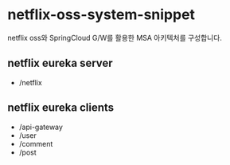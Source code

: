 # netflix-oss-system-snippet
netflix oss와 SpringCloud G/W를 활용한 MSA 아키텍처를 구성합니다. 

## netflix eureka server
- /netflix

## netflix eureka clients
- /api-gateway  
- /user
- /comment
- /post
